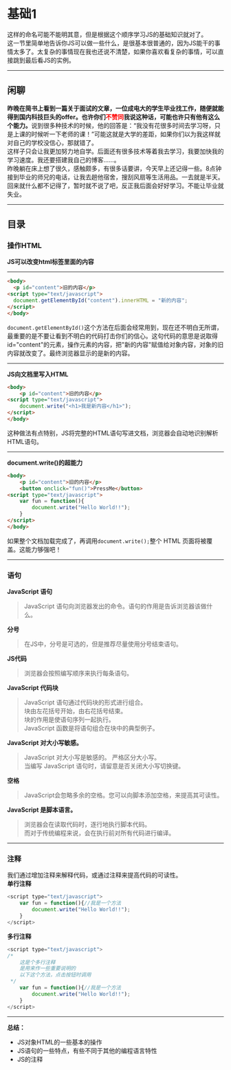 # 基础1  
这样的命名可能不能明其意，但是根据这个顺序学习JS的基础知识就对了。  
这一节里简单地告诉你JS可以做一些什么，是很基本很普通的，因为JS能干的事情太多了。太复杂的事情现在我也还说不清楚，如果你喜欢看复杂的事情，可以直接跳到最后看JS的实例。

---
## 闲聊
<b>昨晚在简书上看到一篇关于面试的文章，一位成电大的学生毕业找工作，随便就能得到国内科技巨头的offer。也许你们<span style="color:red">不赞同</span>我说这种话，可能也许只有他有这么个能力。</b>说到很多种技术的时候，他的回答是：“我没有花很多时间去学习呀，只是上课的时候听一下老师的课！”可能这就是大学的差距，如果你们以为我这样就对自己的学校没信心，那就错了。  
这样子只会让我更加努力地自学。后面还有很多技术等着我去学习，我要加快我的学习速度。我还要搭建我自己的博客……。  
昨晚躺在床上想了很久，感触颇多，有很多话要讲，今天早上还记得一些。8点钟接到毕业的师兄的电话，让我去趟他宿舍，搜刮风扇等生活用品。一去就是半天。回来就什么都不记得了，暂时就不说了吧，反正我后面会好好学习。不能让毕业就失业。

---
## 目录  
### 操作HTML

**JS可以改变html标签里面的内容**  

---
  ```html
  <body>
	<p id="content">旧的内容</p>
<script type="text/javascript">
    document.getElementById("content").innerHTML = "新的内容";
</script>
</body>
  ```  
  `document.getElementById()`这个方法在后面会经常用到，现在还不明白无所谓，最重要的是不要让看到不明白的代码打击你们的信心。这句代码的意思是说取得id="content"的元素，操作元素的内容，把"新的内容"赋值给对象内容，对象的旧内容就改变了。最终浏览器显示的是新的内容。  
  
---
**JS向文档里写入HTML**
```html
<body>
	<p id="content">旧的内容</p>
<script type="text/javascript">
	document.write("<h1>我是新内容</h1>");
</script>
</body>
```  
这种做法有点特别，JS将完整的HTML语句写进文档，浏览器会自动地识别解析HTML语句。

---  
**document.write()的超能力**
```html
<body>
	<p id="content">旧的内容</p>
	<button onclick="fun()">PressMe</button>
<script type="text/javascript">
	var fun = function(){
		document.write("Hello World!!");
	}
</script>
</body>
```  
如果整个文档加载完成了，再调用`document.write();`整个 HTML 页面将被覆盖。这能力够强吧！

---


### 语句  
**JavaScript 语句**
>JavaScript 语句向浏览器发出的命令。语句的作用是告诉浏览器该做什么。
 
**分号**  
>在JS中，分号是可选的，但是推荐尽量使用分号结束语句。  

**JS代码**  
>浏览器会按照编写顺序来执行每条语句。  

**JavaScript 代码块**  
>JavaScript 语句通过代码块的形式进行组合。  
块由左花括号开始，由右花括号结束。  
块的作用是使语句序列一起执行。  
JavaScript 函数是将语句组合在块中的典型例子。  

**JavaScript 对大小写敏感。**  
>JavaScript 对大小写是敏感的。  严格区分大小写。  
当编写 JavaScript 语句时，请留意是否关闭大小写切换键。

**空格**  
>JavaScript会忽略多余的空格。您可以向脚本添加空格，来提高其可读性。

**JavaScript 是脚本语言。**  
>浏览器会在读取代码时，逐行地执行脚本代码。  
而对于传统编程来说，会在执行前对所有代码进行编译。

---

### 注释
我们通过增加注释来解释代码，或通过注释来提高代码的可读性。  
**单行注释**  
```javascript
<script type="text/javascript">
	var fun = function(){//我是一个方法
		document.write("Hello World!!");
	}
</script>
```  
**多行注释** 
```javascript
<script type="text/javascript">
/*
	这是个多行注释
	是用来作一些重要说明的
	以下这个方法，点击按钮时调用
 */
	var fun = function(){//我是一个方法
		document.write("Hello World!!");
	}
</script>
```
---

**总结：**  
- JS对象HTML的一些基本的操作  
- JS语句的一些特点，有些不同于其他的编程语言特性  
- JS的注释
